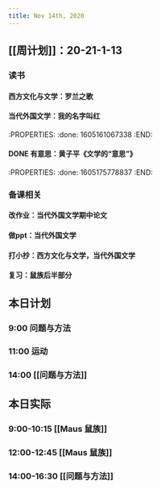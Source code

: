 ```yaml
---
title: Nov 14th, 2020
---
```


## [[周计划]]：20-21-1-13
### 读书
#### 西方文化与文学：罗兰之歌
#### 当代外国文学：我的名字叫红
:PROPERTIES:
:done: 1605161067338
:END:
#### DONE 有意思：黄子平《文学的“意思”》
:PROPERTIES:
:done: 1605175778837
:END:
### 备课相关
#### 改作业：当代外国文学期中论文
#### 做ppt：当代外国文学
#### 打小抄：西方文化与文学，当代外国文学
#### 复习：鼠族后半部分
##
## 本日计划
### 9:00 问题与方法
### 11:00 运动
### 14:00 [[问题与方法]]
## 本日实际
### 9:00-10:15 [[Maus 鼠族]]
### 12:00-12:45 [[Maus 鼠族]]
### 14:00-16:30 [[问题与方法]]
### 
